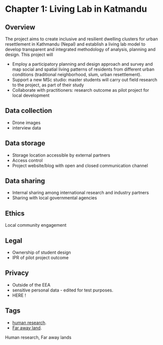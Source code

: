 # Chapter 1: Living Lab in Katmandu

## Overview

The project aims to create inclusive and resilient dwelling clusters for urban resettlement in Kathmandu (Nepal) and establish a living lab model to develop transparent and integrated methodology of analysis, planning and design. This project will 
- Employ a participatory planning and design approach and survey and map social and spatial living patterns of residents from different urban conditions (traditional neighborhood, slum, urban resettlement). 
- Support a new MSc studio: master students will carry out field research to the project, as part of their study
- Collaborate with practitioners: research outcome as pilot project for local development


## Data collection
- Drone images
- interview data

## Data storage
- Storage location accessible by external partners
- Access control 
- Project website/blog with open and closed communication channel

## Data sharing

- Internal sharing among international research and industry partners
- Sharing with local governmental agencies

## Ethics
Local community engagement

## Legal 

- Ownership of student design
- IPR of pilot project outcome

## Privacy 

- Outside of the EEA 
- sensitive personal data - edited for test purposes. 
- HERE !

## Tags 
- [human research](https://nzr.github.io/DS-BOK/search.html?q=human+research).
- [Far away land](https://nzr.github.io/DS-BOK/search.html?q=far+away+land).

Human research, Far away lands
